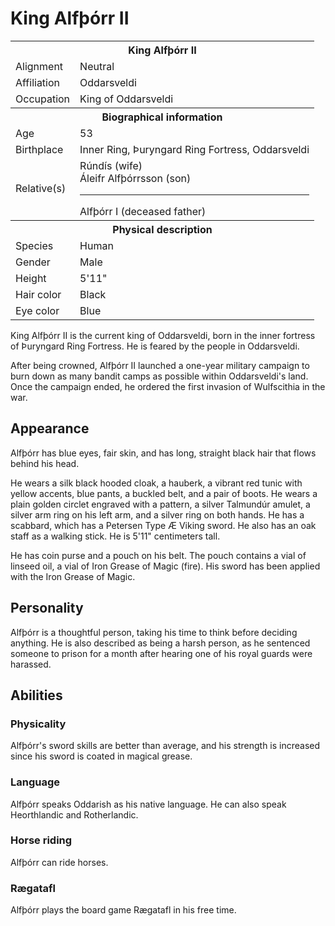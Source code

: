 # King Alfþórr II

<table><tbody>
	<tr> <th colspan=2>King Alfþórr II</th> </tr>
	<tr> <td>Alignment</td> <td>Neutral</td> </tr>
	<tr> <td>Affiliation</td> <td>Oddarsveldi</td> </tr>
	<tr> <td>Occupation</td> <td>King of Oddarsveldi</td> </tr>
	<tr> <th colspan=2>Biographical information</th> </tr>
	<tr> <td>Age</td> <td>53</td> </tr>
	<tr> <td>Birthplace</td> <td>Inner Ring, Þuryngard Ring Fortress, Oddarsveldi</td> </tr>
	<tr> <td>Relative(s)</td> <td>Rúndís (wife)<br>Áleifr Alfþórrsson (son)<hr>Alfþórr I (deceased father)</td> </tr>
	<tr> <th colspan=2>Physical description</th> </tr>
	<tr> <td>Species</td> <td>Human</td> </tr>
	<tr> <td>Gender</td> <td>Male</td> </tr>
	<tr> <td>Height</td> <td>5'11"</td> </tr>
	<tr> <td>Hair color</td> <td>Black</td> </tr>
	<tr> <td>Eye color</td> <td>Blue</td> </tr>
</tbody></table>

King Alfþórr II is the current king of Oddarsveldi, born in the inner fortress of Þuryngard Ring Fortress. He is feared by the people in Oddarsveldi.

After being crowned, Alfþórr II launched a one-year military campaign to burn down as many bandit camps as possible within Oddarsveldi's land. Once the campaign ended, he ordered the first invasion of Wulfscithia in the war.

## Appearance
Alfþórr has blue eyes, fair skin, and has long, straight black hair that flows behind his head.

He wears a silk black hooded cloak, a hauberk, a vibrant red tunic with yellow accents, blue pants, a buckled belt, and a pair of boots. He wears a plain golden circlet engraved with a pattern, a silver Talmundúr amulet, a silver arm ring on his left arm, and a silver ring on both hands. He has a scabbard, which has a Petersen Type Æ Viking sword. He also has an oak staff as a walking stick. He is 5'11" centimeters tall.

He has coin purse and a pouch on his belt. The pouch contains a vial of linseed oil, a vial of Iron Grease of Magic (fire). His sword has been applied with the Iron Grease of Magic. 

## Personality
Alfþórr is a thoughtful person, taking his time to think before deciding anything. He is also described as being a harsh person, as he sentenced someone to prison for a month after hearing one of his royal guards were harassed.

## Abilities
### Physicality
Alfþórr's sword skills are better than average, and his strength is increased since his sword is coated in magical grease.

### Language
Alfþórr speaks Oddarish as his native language. He can also speak Heorthlandic and Rotherlandic.

### Horse riding
Alfþórr can ride horses.

### Rægatafl
Alfþórr plays the board game Rægatafl in his free time.
